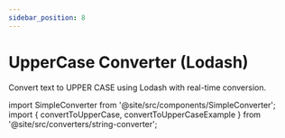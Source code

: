 ```yaml
---
sidebar_position: 8
---
```


# UpperCase Converter (Lodash)

Convert text to UPPER CASE using Lodash with real-time conversion.

import SimpleConverter from '@site/src/components/SimpleConverter';
import { convertToUpperCase, convertToUpperCaseExample } from '@site/src/converters/string-converter';

<SimpleConverter
  conversion={convertToUpperCase}
  placeholder="Enter text to convert to UPPER CASE..."
  language="text"
  exampleInput={convertToUpperCaseExample.input}
  showPreview={true}
  previewMode="inline"
/>